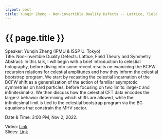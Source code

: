 ```yaml
---
layout: post
title: Yunqin Zheng - Non-invertible Duality Defects -- Lattice, Field Theory and Symmetry
---
```


{{ page.title }}
================

Speaker: Yunqin Zheng (IPMU & ISSP U. Tokyo)  
Title: Non-invertible Duality Defects: Lattice, Field Theory and Symmetry  
Abstract: In this talk, I will begin with a brief introduction to celestial holography, before diving into some recent results on examining the BCFW recursion relations for celestial amplitudes and how they inform the celestial bootstrap program. We start by recasting the celestial incarnation of the BCFW shift as a generalization of the action of familiar asymptotic symmetries on hard particles, before focusing on two limits: large-z and infinitesimal-z. We then discuss how the celestial CFT data encodes the large-z behavior determining which shifts are allowed, while the infinitesimal limit is tied to the celestial bootstrap program via the BG equations that constrain the MHV sector.  

Date & Time: 3:00 PM, Nov 2, 2022.

Video: [Link](https://www.bilibili.com/video/BV1Le411F7Tg/?share_source=copy_web)  
Slides: [Link](http://jointhepth.github.io/files/2022-11-2-Yunqin-Zheng.pdf)
